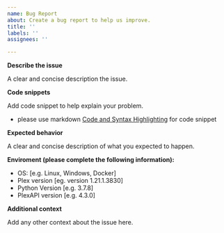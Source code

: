 ```yaml
---
name: Bug Report
about: Create a bug report to help us improve.
title: ''
labels: ''
assignees: ''

---
```


**Describe the issue**

A clear and concise description the issue.

**Code snippets**

Add code snippet to help explain your problem.
  - please use markdown [Code and Syntax Highlighting](https://github.com/adam-p/markdown-here/wiki/Markdown-Cheatsheet#code-and-syntax-highlighting) for code snippet

**Expected behavior**

A clear and concise description of what you expected to happen.

**Enviroment (please complete the following information):**

 - OS: [e.g. Linux, Windows, Docker]
 - Plex version [eg. version 1.21.1.3830]
 - Python Version [e.g. 3.7.8]
 - PlexAPI version [e.g. 4.3.0]

**Additional context**

Add any other context about the issue here.
